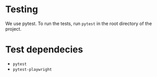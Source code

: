 # Testing
We use pytest. To run the tests, run `pytest` in the root directory of the project.

# Test dependecies 
- `pytest`
- `pytest-playwright`